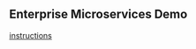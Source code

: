 ## Enterprise Microservices Demo

[instructions](https://cnd-java-workshop-v1.pal.pivotal.io/unit/enterprise-microservices-with-spring-cloud/demo.html)
